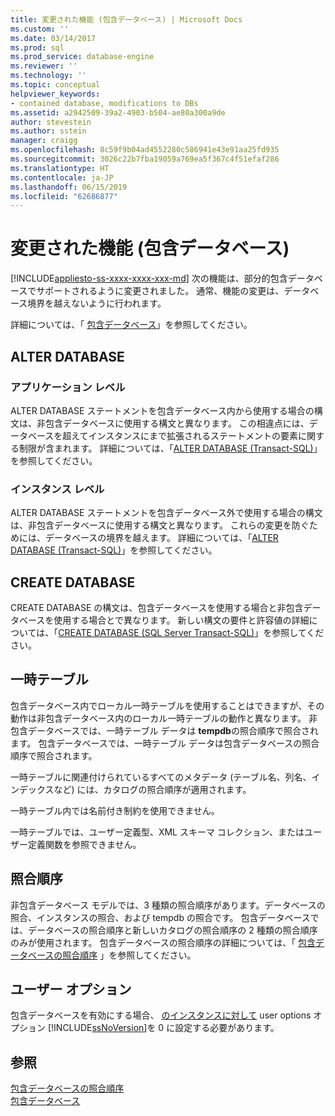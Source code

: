 ```yaml
---
title: 変更された機能 (包含データベース) | Microsoft Docs
ms.custom: ''
ms.date: 03/14/2017
ms.prod: sql
ms.prod_service: database-engine
ms.reviewer: ''
ms.technology: ''
ms.topic: conceptual
helpviewer_keywords:
- contained database, modifications to DBs
ms.assetid: a2942509-39a2-4903-b504-ae80a300a9de
author: stevestein
ms.author: sstein
manager: craigg
ms.openlocfilehash: 8c59f9b04ad4552280c586941e43e91aa25fd935
ms.sourcegitcommit: 3026c22b7fba19059a769ea5f367c4f51efaf286
ms.translationtype: HT
ms.contentlocale: ja-JP
ms.lasthandoff: 06/15/2019
ms.locfileid: "62686877"
---
```

# <a name="modified-features-contained-database"></a>変更された機能 (包含データベース)
[!INCLUDE[appliesto-ss-xxxx-xxxx-xxx-md](../../includes/appliesto-ss-xxxx-xxxx-xxx-md.md)]
  次の機能は、部分的包含データベースでサポートされるように変更されました。 通常、機能の変更は、データベース境界を越えないように行われます。  
  
 詳細については、「 [包含データベース](../../relational-databases/databases/contained-databases.md)」を参照してください。  
  
## <a name="alter-database"></a>ALTER DATABASE  
  
### <a name="application-level"></a>アプリケーション レベル  
 ALTER DATABASE ステートメントを包含データベース内から使用する場合の構文は、非包含データベースに使用する構文と異なります。 この相違点には、データベースを超えてインスタンスにまで拡張されるステートメントの要素に関する制限が含まれます。 詳細については、「[ALTER DATABASE &#40;Transact-SQL&#41;](../../t-sql/statements/alter-database-transact-sql.md)」を参照してください。  
  
### <a name="instance-level"></a>インスタンス レベル  
 ALTER DATABASE ステートメントを包含データベース外で使用する場合の構文は、非包含データベースに使用する構文と異なります。 これらの変更を防ぐためには、データベースの境界を越えます。 詳細については、「[ALTER DATABASE &#40;Transact-SQL&#41;](../../t-sql/statements/alter-database-transact-sql.md)」を参照してください。  
  
## <a name="create-database"></a>CREATE DATABASE  
 CREATE DATABASE の構文は、包含データベースを使用する場合と非包含データベースを使用する場合とで異なります。 新しい構文の要件と許容値の詳細については、「[CREATE DATABASE &#40;SQL Server Transact-SQL&#41;](../../t-sql/statements/create-database-sql-server-transact-sql.md)」を参照してください。  
  
## <a name="temporary-tables"></a>一時テーブル  
 包含データベース内でローカル一時テーブルを使用することはできますが、その動作は非包含データベース内のローカル一時テーブルの動作と異なります。 非包含データベースでは、一時テーブル データは **tempdb**の照合順序で照合されます。 包含データベースでは、一時テーブル データは包含データベースの照合順序で照合されます。  
  
 一時テーブルに関連付けられているすべてのメタデータ (テーブル名、列名、インデックスなど) には、カタログの照合順序が適用されます。  
  
 一時テーブル内では名前付き制約を使用できません。  
  
 一時テーブルでは、ユーザー定義型、XML スキーマ コレクション、またはユーザー定義関数を参照できません。  
  
## <a name="collation"></a>照合順序  
 非包含データベース モデルでは、3 種類の照合順序があります。データベースの照合、インスタンスの照合、および tempdb の照合です。 包含データベースでは、データベースの照合順序と新しいカタログの照合順序の 2 種類の照合順序のみが使用されます。 包含データベースの照合順序の詳細については、「 [包含データベースの照合順序](../../relational-databases/databases/contained-database-collations.md) 」を参照してください。  
  
## <a name="user-options"></a>ユーザー オプション  
 包含データベースを有効にする場合、 [のインスタンスに対して](../../database-engine/configure-windows/configure-the-user-options-server-configuration-option.md) user options オプション [!INCLUDE[ssNoVersion](../../includes/ssnoversion-md.md)]を 0 に設定する必要があります。  
  
## <a name="see-also"></a>参照  
 [包含データベースの照合順序](../../relational-databases/databases/contained-database-collations.md)   
 [包含データベース](../../relational-databases/databases/contained-databases.md)  
  
  
